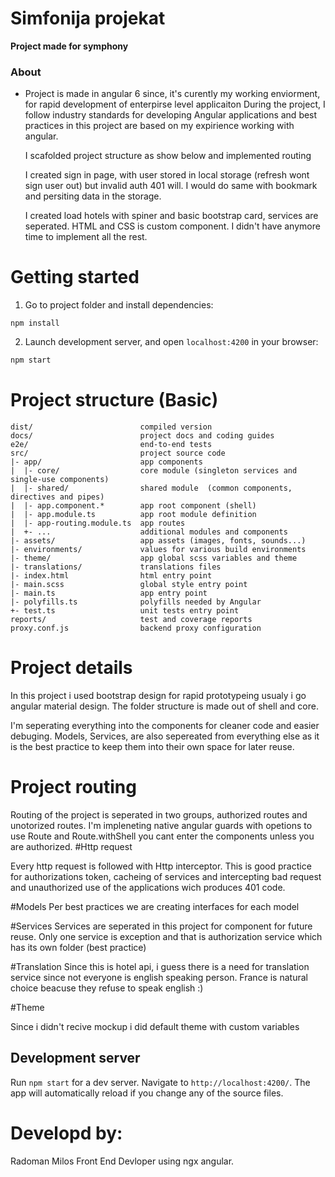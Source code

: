 # Simfonija projekat

**Project made for symphony**

### About

- Project is made in angular 6 since, it's curently my working enviorment, for rapid development
  of enterpirse level applicaiton
  During the project, I follow industry standards for developing Angular applications and best
  practices in this project are based on my expirience working with angular.

  I scafolded project structure as show below and implemented routing

  I created sign in page, with user stored in local storage (refresh wont sign user out) but invalid auth 401 will.
  I would do same with bookmark and persiting data in the storage.

  I created load hotels with spiner and basic bootstrap card, services are seperated. HTML and CSS is custom component.
  I didn't have anymore time to implement all the rest.

# Getting started

1. Go to project folder and install dependencies:

```
npm install
```

2. Launch development server, and open `localhost:4200` in your browser:

```bash
npm start
```

# Project structure (Basic)

```
dist/                        compiled version
docs/                        project docs and coding guides
e2e/                         end-to-end tests
src/                         project source code
|- app/                      app components
|  |- core/                  core module (singleton services and single-use components)
|  |- shared/                shared module  (common components, directives and pipes)
|  |- app.component.*        app root component (shell)
|  |- app.module.ts          app root module definition
|  |- app-routing.module.ts  app routes
|  +- ...                    additional modules and components
|- assets/                   app assets (images, fonts, sounds...)
|- environments/             values for various build environments
|- theme/                    app global scss variables and theme
|- translations/             translations files
|- index.html                html entry point
|- main.scss                 global style entry point
|- main.ts                   app entry point
|- polyfills.ts              polyfills needed by Angular
+- test.ts                   unit tests entry point
reports/                     test and coverage reports
proxy.conf.js                backend proxy configuration
```

# Project details

In this project i used bootstrap design for rapid prototypeing usualy i go angular material design. The folder structure is made out of shell and core.

I'm seperating everything into the components for cleaner code and easier debuging. Models, Services, are also sepereated from everything
else as it is the best practice to keep them into their own space for later reuse.

# Project routing

Routing of the project is seperated in two groups, authorized routes and unotorized routes. I'm impleneting native angular guards
with opetions to use Route and Route.withShell you cant enter the components unless you are authorized.
#Http request

Every http request is followed with Http interceptor. This is good practice for authorizations token, cacheing of services and intercepting bad request and unauthorized
use of the applications wich produces 401 code.

#Models
Per best practices we are creating interfaces for each model

#Services
Services are seperated in this project for component for future reuse. Only one service is exception and that is authorization service which has its own folder (best practice)

#Translation
Since this is hotel api, i guess there is a need for translation service since not everyone is english speaking person. France is natural choice
beacuse they refuse to speak english :)

#Theme

Since i didn't recive mockup i did default theme with custom variables

## Development server

Run `npm start` for a dev server. Navigate to `http://localhost:4200/`. The app will automatically reload if you change
any of the source files.

# Developd by:

Radoman Milos Front End Devloper using ngx angular.
